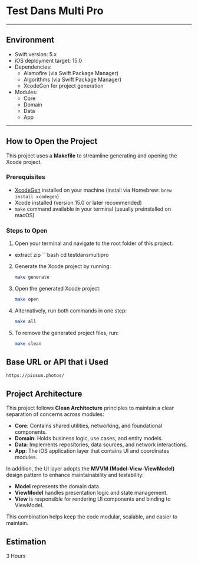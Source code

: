 # Test Dans Multi Pro
---

## Environment

- Swift version: 5.x
- iOS deployment target: 15.0
- Dependencies:
  - Alamofire (via Swift Package Manager)
  - Algorithms (via Swift Package Manager)
  - XcodeGen for project generation
- Modules:
  - Core
  - Domain
  - Data
  - App

---


## How to Open the Project

This project uses a **Makefile** to streamline generating and opening the Xcode project.

### Prerequisites

- [XcodeGen](https://github.com/yonaskolb/XcodeGen) installed on your machine (install via Homebrew: `brew install xcodegen`)
- Xcode installed (version 15.0 or later recommended)
- `make` command available in your terminal (usually preinstalled on macOS)

### Steps to Open

1. Open your terminal and navigate to the root folder of this project.
- extract zip 
      ```bash
   cd testdansmultipro
2. Generate the Xcode project by running:
      ```bash
   make generate
3. Open the generated Xcode project:
      ```bash
   make open
4. Alternatively, run both commands in one step:
      ```bash
   make all
5. To remove the generated project files, run:
      ```bash
   make clean

## Base URL or API that i Used
`https://picsum.photos/`

## Project Architecture

This project follows **Clean Architecture** principles to maintain a clear separation of concerns across modules:

- **Core**: Contains shared utilities, networking, and foundational components.
- **Domain**: Holds business logic, use cases, and entity models.
- **Data**: Implements repositories, data sources, and network interactions.
- **App**: The iOS application layer that contains UI and coordinates modules.

In addition, the UI layer adopts the **MVVM (Model-View-ViewModel)** design pattern to enhance maintainability and testability:

- **Model** represents the domain data.
- **ViewModel** handles presentation logic and state management.
- **View** is responsible for rendering UI components and binding to ViewModel.

This combination helps keep the code modular, scalable, and easier to maintain.


## Estimation
3 Hours


